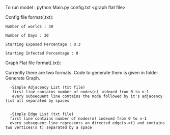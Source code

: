 
To run model : python Main.py config.txt \<graph flat file>



Config file format(.txt):

    Number of worlds : 30
  
    Number of Days : 30
  
    Starting Exposed Percentage : 0.3
  
    Starting Infected Percentage : 0



Graph Flat file format(.txt):

 Currently there are two formats. Code to generate them is given in folder Generate Graph.
 
      -Simple Adjacency List (txt file)
       first line contains number of nodes(n) indexed from 0 to n-1
       every subsequent line contains the node followed by it's adjacency list all separated by spaces
      
      
      -Simple Edge List (txt file)
      first line contains number of nodes(n) indexed from 0 to n-1
      every subsequent line represents an directed edge(s->t) and contains two vertices(s t) separated by a space
